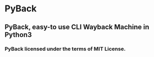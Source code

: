 # PyBack
## PyBack, easy-to use CLI Wayback Machine in Python3

### PyBack licensed under the terms of MIT License.
